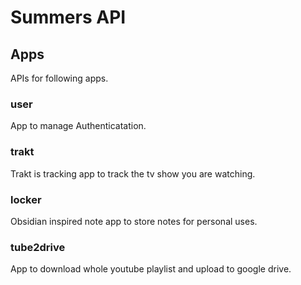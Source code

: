 # Summers API

## Apps

APIs for following apps.

### user

App to manage Authenticatation.

### trakt

Trakt is tracking app to track the tv show you are watching.

### locker

Obsidian inspired note app to store notes for personal uses.

### tube2drive

App to download whole youtube playlist and upload to google drive.
